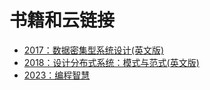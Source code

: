 # 书籍和云链接



- [2017：数据密集型系统设计(英文版)](https://www.alipan.com/s/2yoAdUwdtJ6)
- [2018：设计分布式系统：模式与范式(英文版)](https://www.alipan.com/s/eN8uPFwfCPk)
- [2023：编程智慧](./the_kollected_kode_vicious.md)

